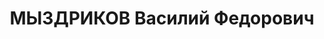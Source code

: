 ---
title: МЫЗДРИКОВ Василий Федорович
description: 1922-1925 окончил Военную Академию РККА, член ВКП(б) с 1919. Полковник,
  1937 командир 62-й стрелковой дивизии
---